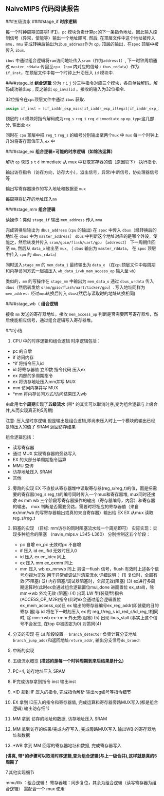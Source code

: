 ## NaiveMIPS  代码阅读报告
###五级流水
####stage_if
**时序逻辑**
 
每一个时钟周期(【周期1 IF】)，`pc` 模块负责计算`pc`的下一条指令地址，因此输入控制信号（异常，使能等）输出一个地址即可.
然后, 在顶层文件中这个地址被传入`mmu`，`mmu` 完成转换后输出为`ibus_address`作为 `cpu` 顶层的输出，在`spoc` 顶层中被传入 `ibus`.

`ibus` 中通过组合逻辑将`ram`访问地址传入`sram`（作为`address1`）, 下一时钟周期通过 `master_rddata` 传回至`cpu` （`cpu` 内对应的信号 : `ibus_rddata`）作为 `if_inst`，在顶层文件中每一个时钟上升沿压入 `id` 模块中.

####stage_id
**组合逻辑** 
分为 `r` `i` `j` 分三种指令对应三个模块，各自单独解码。解码成功输出`op` , 反之输出 `op_invalid` 。接收的输入为32位指令.

32位指令在`cpu`顶层文件中通过 `ibus` 获取.

```verilog
assign if_inst = (if_iaddr_exp_miss|if_iaddr_exp_illegal|if_iaddr_exp_invalid) ? 32'b0 : ibus_rddata;
```

顶层的 `id` 模块将指令解码成为`reg_s` `reg_t` `reg_d` `immediate`  `op` `op_type`这几部分, 输出至 `ex`

同时在 `cpu` 顶层中把 `reg_t` `reg_s` 的编号分别输出至两个`mux` 中 `mux` 每一个时钟上升沿将寄存器值压入 `ex` 中

####stage_ex 
**组合逻辑+可能的时序逻辑（如除法运算）**
 
解析 `op` 获取 `s` `t` `d` immediate 从 mux 中获取寄存器的值（原因见下） 执行指令.

输出访存指令（访存方向，访存大小），溢出信号，异常/中断信号，协处理器信号等

输出写寄存器操作的写入地址和数据至 `mux`

每周期将访存的地址压入`mm`

####stage_mm 
**组合逻辑**

读操作：类似 `stage_if`  输出 `mem_address` 传入 `mmu`   

完成转换后输出为 `dbus_address` (`cpu` 的输出) 在 `spoc` 中传入 `dbus`（经转换后的地址在 `dbus` 中为 `master_address`） `dbus` 中判断这个地址对应的是哪个外设，使能之，然后转发并传入 `sram/gpio/flash/uart/gpu` （`address2`） 下一周期传回至 `mm`, 然后从 `data_o` 输出至 `mux`, （ `dbus` 输出为 `master_rddata`， 在 `spoc` 顶层中传入 `cpu` 的 `dbus_rdata`）

同时送入`stage_mm` 的 `mem_data_i` 最终输出为 `data_o` （在`cpu`顶层文件中每周期和内存访问方式一起被压入 `wb_data_i/wb_mem_access_op` 输入至 `wb`）

类似的，`mm` 的写操作在 `stage_mm` 中输出为 `mem_data_o` 通过 `dbus_wrdata` 传入 `dbus`（然后转发给 `sram/gpio/flash/uart/ticker/gpu`）. 写入地址同样为 `mem_address` 经过`mmu`转换后传入 `dbus`(然后与读取时的地址转换相同)

####stage_wb（
**组合逻辑**

接收 `mm` 发送的寄存器地址。接收 `mem_access_op` 判断是否需要回写寄存器堆，然后使能相应信号，通过组合逻辑写入寄存器堆。

###小结
1. CPU 中的时序逻辑和组合逻辑
时序逻辑包括：
 - pc 的自增
 - if 访问内存
 - *if 将指令压入id
 - id 将寄存器值 立即数 指令代码 压入ex
 - ex 内部的多周期指令
 - ex 将访存地址压入mm并写 MUX
 - mm 访问内存并写 MUX
 - *mm 将内存访问方式/访问结果压入wb

由此用**七个周期**实现了**五级流水**
(带* 的其实可以取消时序,变为组合逻辑与上级合并,从而实现真正的5周期)

注意: 压入是时序逻辑,但是输出是组合逻辑,即尚未压入时上一个模块的输出已经是待压入的值了
SRAM 返回访存结果

组合逻辑包括：
 - 读写寄存器
 - 通过 MUX 实现寄存器的旁路写入
 - EX 的大部分单周期指令运算
 - MMU 查询
 - 访存地址压入 SRAM
 - 其他

2. 旁路的实现
EX 不直接从寄存器堆中读取寄存器(reg_s/reg_t)的值，而是把需要的寄存器(reg_s reg_t)的编号同时传入一个mux和寄存器堆,
mux同时还接收 ex mm wb 三个阶段写寄存器操作的输出（寄存器编号，内容）和寄存器的输出。
mux 判断是否需要旁路，需要时将相应的寄存器值（来自 ex/mm/wb 的写寄存器输出或真的来自寄存器）输出给 EX
EX 从mux  读取 reg_s/reg_t

3. 阻塞的实现
（目标: mm访存的同时阻塞流水线一个周期即可）
实际实现：实现多种组合的阻塞 （navie_mips.v L345-L360）
分别控制这五个阶段：
     - pc 自增  en_pc  无效时pc 不自增
     - if 压入 id  en_ifid   无效时压入0
     - id 压入 ex  en_idex  同上
     - ex 压入 mm  ex_exmm 同上
     - mm 压入 wb  ex_mmwb 同上
另设一flush 信号，flush 有效时上述各个信号均视为无效 用于异常或调试时清空流水
详细说明：
 (1) 复位时，全部有效(不阻塞)
 (2) 内存阻塞/调试器阻塞时，全部无效(阻塞)
 (3) ex进行多周期运算时(此时ex会通过组合逻辑置位mul_done 进而置位 ex_stall)，除 mm->wb 外均无效 (阻塞)
 (4) 出现 LW 型(装载型)指令(ACCESS_OP_M2R)指令(此时ex会通过组合逻辑置位 ex_mem_access_op)且 ex 输出的寄存器编号ex_reg_addr(即装载的目的寄存 器)与 id 将在下一时刻压入 ex 的 reg_t/reg_s  id_red_s/id_reg_t相同时, 除 mm->wb ex->mm 外无效(阻塞)
 (5) 出现 ibus_stall (事实上这个信号不会发生, 在top 中被固定为0) 对策同(4)

4. 分支的实现
在 `id` 阶段设置一 `branch_detector` 负责计算分支地址`branch_jump_addr`和返回地址`return_addr`, 输出分支信号`do_branch`
5. 中断的实现

6. 五级流水概览
 **(描述的是每一个时钟周期到来后结果是什么)**
 1. PC+4, 访存地址压入 SRAM
 2. IF完成访存拿到指令 inst   输出inst
 3. *ID 拿到 IF 压入的指令, 完成指令解析 输出reg编号等指令细节
 4. EX 拿到 ID压入的指令和寄存器值, 完成运算和寄存器旁路MUX写入(都是组合逻辑)  输出访存细节
 5. MM 拿到 访存的地址和数据, 访存地址压入 SRAM
 6. MM 拿到访存的结果/完成内存写入, 完成旁路MUX写入  输出WB 的寄存器地址和数据
 7. *WB 拿到 MM 回写的寄存器地址和数据, 完成寄存器写入

 **(讲真, 带*的步骤可以取消时序逻辑,变为组合逻辑(与上一级合并),这样就是真的5周期了**

7.其他实现细节

mmu/tlb ：组合逻辑！
寄存器堆：同步复位，其余为组合逻辑（读写寄存器为组合逻辑）  需配合一个 mux 使用

